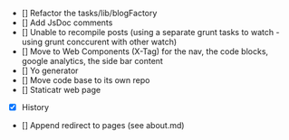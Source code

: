 - [] Refactor the tasks/lib/blogFactory
- [] Add JsDoc comments
- [] Unable to recompile posts (using a separate grunt tasks to watch - using grunt conccurent with other watch)
- [] Move to Web Components (X-Tag) for the nav, the code blocks, google analytics, the side bar content
- [] Yo generator
- [] Move code base to its own repo
- [] Staticatr web page
- [x] History
- [] Append redirect to pages (see about.md)
 


